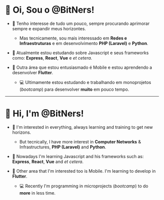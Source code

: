# 👋 Oi, Sou o @BitNers! 

- 👀 Tenho interesse de tudo um pouco, sempre procurando aprimorar sempre e expandir meus horizontes.
  - Mas tecnicamente, sou mais interessado em **Redes e Infraestruturas** e em desenvolvimento **PHP (Laravel)** e **Python**.
- 🌱 Atualmente estou estudando sobre Javascript e seus frameworks como: **Express**, **React**, **Vue** e *et cetera*.
- 📱 Outra área que estou entusiasmado é Mobile e estou aprendendo a desenvolver **Flutter**.

  - 💻 Ultimamente estou estudando e trabalhando em monoprojetos (<i>bootcamp</i>) para desenvolver **muito** em pouco tempo.

-----


# 👋 Hi, I'm @BitNers! 

- 👀 I'm interested in everything, always learning and training to get new horizons.
  - But tecnically, I have more interest in **Computer Networks** & Infrastructures, **PHP (Laravel)** and **Python**.
- 🌱 Nowadays I'm learning Javascript and his frameworks such as: **Express**, **React**, **Vue** and *et cetera*.
- 📱 Other area that I'm interested too is Mobile. I'm learning to develop in **Flutter**.

  - 💻 Recently I'm programming in microprojects (<i>bootcamp</i>) to do **more** in less time.


<!---
BitNers/BitNers is a ✨ special ✨ repository because its `README.md` (this file) appears on your GitHub profile.
You can click the Preview link to take a look at your changes.
--->
